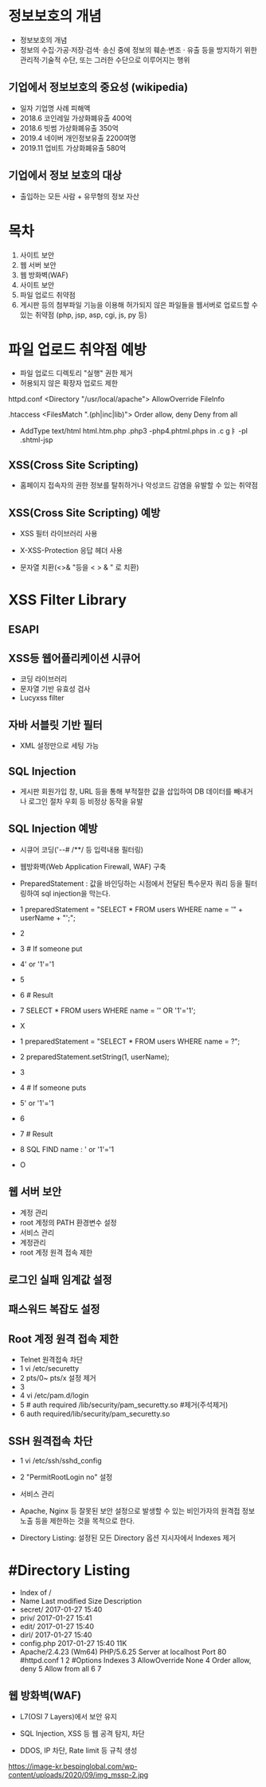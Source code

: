 # 정보보호의 개념
- 정보보호의 개념
- 정보의 수집·가공·저장·검색· 송신 중에 정보의 훼손·변조 · 유출 등을 방지하기 위한 관리적·기술적 수단, 또는 그러한 수단으로 이루어지는 행위

## 기업에서 정보보호의 중요성 (wikipedia)
- 일자	기업명	사례	피해액
- 2018.6	코인레일	가상화폐유출	400억
- 2018.6	빗썸	가상화폐유출	350억
- 2019.4	네이버	개인정보유출	2200여명
- 2019.11	업비트	가상화폐유출	580억
## 기업에서 정보 보호의 대상
- 출입하는 모든 사람 + 유무형의 정보 자산

# 목차
1. 사이트 보안
2. 웹 서버 보안
3. 웹 방화벽(WAF)
4. 사이트 보안
5. 파일 업로드 취약점
6. 게시판 등의 첨부파일 기능을 이용해 허가되지 않은 파일들을 웹서버로 업로드할 수 있는 취약점 (php, jsp, asp, cgi, js, py 등)

# 파일 업로드 취약점 예방
- 파일 업로드 디렉토리 "실행" 권한 제거
- 허용되지 않은 확장자 업로드 제한

httpd.conf
<Directory "/usr/local/apache">
AllowOverride FileInfo
</Directory>

.htaccess
<FilesMatch "\.(ph|inc|lib)">
 Order allow, deny
  Deny from all
</FilesMatch>

- AddType text/html html.htm.php .php3 -php4.phtml.phps in .c gㅑ -pl .shtml-jsp
## XSS(Cross Site Scripting)
- 홈페이지 접속자의 권한 정보를 탈취하거나 악성코드 감염을 유발할 수 있는 취약점

## XSS(Cross Site Scripting) 예방
- XSS 필터 라이브러리 사용

- X-XSS-Protection 응답 헤더 사용

- 문자열 치환(<>& "등을 < > & " 로 치환)

# XSS Filter Library

## ESAPI

## XSS등 웹어플리케이션 시큐어
- 코딩 라이브러리
- 문자열 기반 유효성 검사
- Lucyxss filter

## 자바 서블릿 기반 필터
- XML 설정만으로 세팅 가능
## SQL Injection
- 게시판 회원가입 창, URL 등을 통해 부적절한 값을 삽입하여 DB 데이터를 빼내거나 로그인 절차 우회 등 비정상 동작을 유발

## SQL Injection 예방
- 시큐어 코딩('--# /**/ 등 입력내용 필터링)
- 웹방화벽(Web Application Firewall, WAF) 구축

- PreparedStatement : 값을 바인딩하는 시점에서 전달된 특수문자 쿼리 등을 필터링하여 sql injection을 막는다.

- 1 preparedStatement = "SELECT * FROM users WHERE name = '" + userName + "';";
- 2
- 3 # If someone put
- 4' or '1'='1
- 5
- 6 # Result
- 7 SELECT * FROM users WHERE name = '' OR '1'='1';
- X

- 1 preparedStatement = "SELECT * FROM users WHERE name = ?";
- 2 preparedStatement.setString(1, userName);
- 3
- 4  # If someone puts
- 5' or '1'='1
- 6
- 7 # Result
- 8 SQL FIND name : ' or '1'='1
- O

## 웹 서버 보안
- 계정 관리
- root 계정의 PATH 환경변수 설정
- 서비스 관리
- 계정관리
- root 계정 원격 접속 제한

## 로그인 실패 임계값 설정

## 패스워드 복잡도 설정

## Root 계정 원격 접속 제한
- Telnet 원격접속 차단
- 1 vi /etc/securetty
- 2 pts/0~ pts/x 설정 제거
- 3
- 4 vi /etc/pam.d/login
- 5 # auth required /lib/security/pam_securetty.so #제거(주석제거)
- 6 auth required/lib/security/pam_securetty.so

## SSH 원격접속 차단
- 1 vi /etc/ssh/sshd_config
- 2 "PermitRootLogin no" 설정
- 서비스 관리
- Apache, Nginx 등 잘못된 보안 설정으로 발생할 수 있는 비인가자의 원격접 정보 노출 등을 제한하는 것을 목적으로 한다.

- Directory Listing: 설정된 모든 Directory 옵션 지시자에서 Indexes 제거

# #Directory Listing
- Index of /
- Name Last modified Size Description
- secret/ 2017-01-27 15:40
- priv/ 2017-01-27 15:41
- edit/ 2017-01-27 15:40
- dirl/ 2017-01-27 15:40
- config.php 2017-01-27 15:40 11K
- Apache/2.4.23 (Wm64) PHP/5.6.25 Server at localhost Port 80
#httpd.conf
1 <Directory />
2 #Options Indexes
3 AllowOverride None
4 Order allow, deny
5 Allow from all
6</Directory>
7
## 웹 방화벽(WAF)
- L7(OSI 7 Layers)에서 보안 유지

- SQL Injection, XSS 등 웹 공격 탐지, 차단

- DDOS, IP 차단, Rate limit 등 규칙 생성

https://image-kr.bespinglobal.com/wp-content/uploads/2020/09/img_mssp-2.jpg
